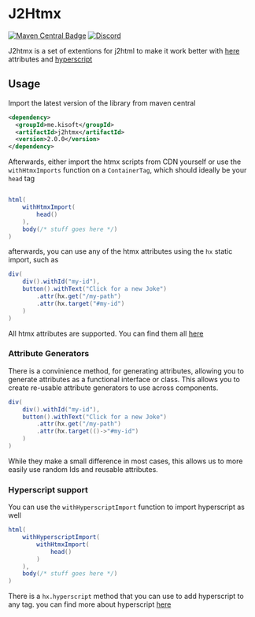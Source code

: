 # J2Htmx

[![Maven Central Badge](https://img.shields.io/maven-central/v/me.kisoft/j2htmx)](https://search.maven.org/artifact/me.kisoft/j2htmx)
[![Discord](https://img.shields.io/discord/725789699527933952)](https://htmx.org/discord)

J2htmx is a set of extentions for j2html to make it work better with [here](https://htmx.org/) attributes and
[hyperscript](https://hyperscript.org/)

## Usage

Import the latest version of the library from maven central

```xml
<dependency>
  <groupId>me.kisoft</groupId>
  <artifactId>j2htmx</artifactId>
  <version>2.0.0</version>
</dependency>
```

Afterwards, either import the htmx scripts from CDN yourself or use the ``withHtmxImports`` function on a ``ContainerTag``, which 
should ideally be your ``head`` tag


```java

html(
    withHtmxImport(
        head()
    ),
    body(/* stuff goes here */)
)

```

afterwards, you can use any of the htmx attributes using the ``hx`` static import, such as 

```java
div(
    div().withId("my-id"),
    button().withText("Click for a new Joke")
        .attr(hx.get("/my-path")
        .attr(hx.target("#my-id")
    )
)
```

All htmx attributes are supported. You can find them all [here](https://htmx.org/reference/)


### Attribute Generators

There is a convinience method, for generating attributes, allowing you to generate
attributes as a functional interface or class. This allows you to create re-usable 
attribute generators to use across components.

```java
div(
    div().withId("my-id"),
    button().withText("Click for a new Joke")
        .attr(hx.get("/my-path")
        .attr(hx.target(()->"#my-id")
    )
)
```

While they make a small difference in most cases, this allows us to more easily 
use random Ids and reusable attributes.


### Hyperscript support

You can use the ``withHyperscriptImport`` function to import hyperscript as well

```java
html(
    withHyperscriptImport(
        withHtmxImport(
            head()
        )
    ),
    body(/* stuff goes here */)
)
```

There is a ``hx.hyperscript`` method that you can use to add hyperscript to any
tag. you can find more about hyperscript [here](https://hyperscript.org/)
